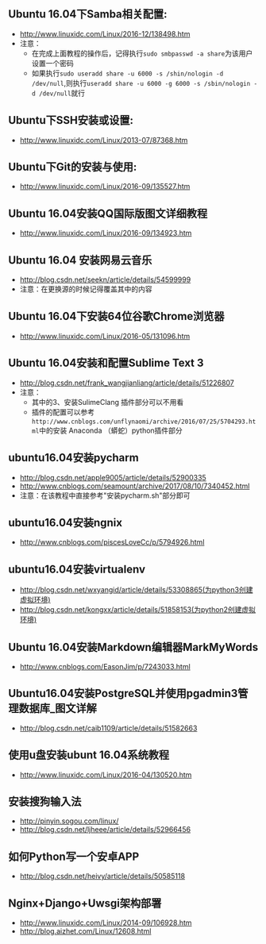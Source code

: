 ## Ubuntu 16.04下Samba相关配置:
- http://www.linuxidc.com/Linux/2016-12/138498.htm
- 注意：
  - 在完成上面教程的操作后，记得执行`sudo smbpasswd -a share`为该用户设置一个密码
  - 如果执行`sudo useradd share -u 6000 -s /shin/nologin -d /dev/null`,则执行`useradd share -u 6000 -g 6000 -s /sbin/nologin -d /dev/null`就行

## Ubuntu下SSH安装或设置:
- http://www.linuxidc.com/Linux/2013-07/87368.htm

## Ubuntu下Git的安装与使用:
- http://www.linuxidc.com/Linux/2016-09/135527.htm

## Ubuntu 16.04安装QQ国际版图文详细教程
- http://www.linuxidc.com/Linux/2016-09/134923.htm

##  Ubuntu 16.04 安装网易云音乐 
- http://blog.csdn.net/seekn/article/details/54599999
- 注意：在更换源的时候记得覆盖其中的内容

## Ubuntu 16.04下安装64位谷歌Chrome浏览器
- http://www.linuxidc.com/Linux/2016-05/131096.htm

## Ubuntu 16.04安装和配置Sublime Text 3 
- http://blog.csdn.net/frank_wangjianliang/article/details/51226807
- 注意：
  - 其中的3、安装SulimeClang 插件部分可以不用看
  - 插件的配置可以参考`http://www.cnblogs.com/unflynaomi/archive/2016/07/25/5704293.html`中的安装 Anaconda （蟒蛇）python插件部分

## ubuntu16.04安装pycharm
- http://blog.csdn.net/apple9005/article/details/52900335
- http://www.cnblogs.com/seamount/archive/2017/08/10/7340452.html
- 注意：在该教程中直接参考"安装pycharm.sh"部分即可

## ubuntu16.04安装ngnix
- http://www.cnblogs.com/piscesLoveCc/p/5794926.html

## ubuntu16.04安装virtualenv 
- http://blog.csdn.net/wxyangid/article/details/53308865(为python3创建虚拟环境)
- http://blog.csdn.net/kongxx/article/details/51858153(为python2创建虚拟环境)

## Ubuntu 16.04安装Markdown编辑器MarkMyWords
- http://www.cnblogs.com/EasonJim/p/7243033.html

## Ubuntu16.04安装PostgreSQL并使用pgadmin3管理数据库_图文详解 
- http://blog.csdn.net/caib1109/article/details/51582663

## 使用u盘安装ubunt 16.04系统教程
- http://www.linuxidc.com/Linux/2016-04/130520.htm

## 安装搜狗输入法
- http://pinyin.sogou.com/linux/
- http://blog.csdn.net/ljheee/article/details/52966456

## 如何Python写一个安卓APP 
- http://blog.csdn.net/heivy/article/details/50585118

## Nginx+Django+Uwsgi架构部署
- http://www.linuxidc.com/Linux/2014-09/106928.htm
- http://blog.aizhet.com/Linux/12608.html







